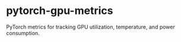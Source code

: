 # pytorch-gpu-metrics
PyTorch metrics for tracking GPU utilization, temperature, and power consumption.
